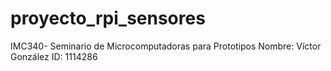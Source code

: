 # proyecto_rpi_sensores
IMC340- Seminario de Microcomputadoras para Prototipos
Nombre: Víctor González 
ID: 1114286
